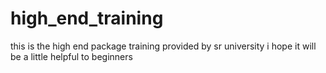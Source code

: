 # high_end_training
this is the high end package training provided by sr university
i hope it will be a little helpful to beginners

